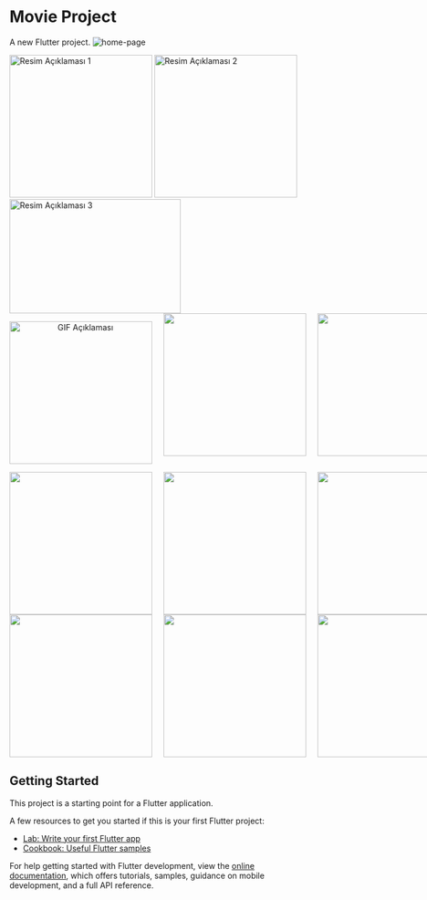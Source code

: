 # Movie Project

A new Flutter project.
![home-page](https://github.com/eyuphan-oguz/softwareproject/assets/75530935/b5257bb3-cdf7-4812-a02a-5602ef740367)

<div>
  <img src="https://github.com/eyuphan-oguz/softwareproject/assets/75530935/3ef0a41f-c923-46c9-a13c-80627b0e06ff?raw=true" alt="Resim Açıklaması 1" width="250" height="auto">
  <img src="https://github.com/eyuphan-oguz/softwareproject/assets/75530935/7c2c2f83-ae28-4201-a365-741a4f1f3d4a?raw=true" alt="Resim Açıklaması 2" width="250" height="auto">
  <img src="https://github.com/eyuphan-oguz/softwareproject/assets/75530935/b5257bb3-cdf7-4812-a02a-5602ef740367?raw=true" alt="Resim Açıklaması 3" width="300" height="200">
</div>

<div style="display: flex; gap: 20px;">
  <p align="center">
  <img src="https://github.com/eyuphan-oguz/softwareproject/assets/75530935/827cfc85-9ba8-4cd4-af66-948381ae2bf4" alt="GIF Açıklaması" width="250" height="auto">
</p>
  <img src="https://github.com/eyuphan-oguz/softwareproject/assets/75530935/3339ba21-0d2a-4cb3-bab0-866f5cd4f2f2" width="250" height="auto" />
  <img src="https://github.com/eyuphan-oguz/softwareproject/assets/75530935/1f549f44-86ef-4373-94b1-58a659f286a3" width="250" height="auto" />
  <img src="https://github.com/eyuphan-oguz/softwareproject/assets/75530935/49aa724d-295e-4764-b4b2-a101a701ee27" width="250" height="auto" />
</div>


<div style="display: flex; gap: 20px;">
  <img src="https://github.com/eyuphan-oguz/softwareproject/assets/75530935/42b75842-4911-4aa5-8a20-14b3793cf32d" width="250" height="auto" />
  <img src="https://github.com/eyuphan-oguz/softwareproject/assets/75530935/c67873d4-1aeb-4797-a6d2-281b6dd29416" width="250" height="auto" />
  <img src="https://github.com/eyuphan-oguz/softwareproject/assets/75530935/53f49a4f-9a89-400c-af0d-48fd7f4ad9ae" width="250" height="auto" />
</div>

<div style="display: flex; gap: 20px;">
  <img src="https://github.com/eyuphan-oguz/softwareproject/assets/75530935/6a99ed02-c6ce-4290-a884-e47626177015" width="250" height="auto" />
  <img src="https://github.com/eyuphan-oguz/softwareproject/assets/75530935/c544255f-f27e-43b9-9660-f2360c529a95" width="250" height="auto" />
  <img src="https://github.com/eyuphan-oguz/softwareproject/assets/75530935/83b22497-05d7-4f0c-a5a2-4b00c1e76a04" width="250" height="auto" />
</div>

## Getting Started

This project is a starting point for a Flutter application.

A few resources to get you started if this is your first Flutter project:

- [Lab: Write your first Flutter app](https://docs.flutter.dev/get-started/codelab)
- [Cookbook: Useful Flutter samples](https://docs.flutter.dev/cookbook)

For help getting started with Flutter development, view the
[online documentation](https://docs.flutter.dev/), which offers tutorials,
samples, guidance on mobile development, and a full API reference.
